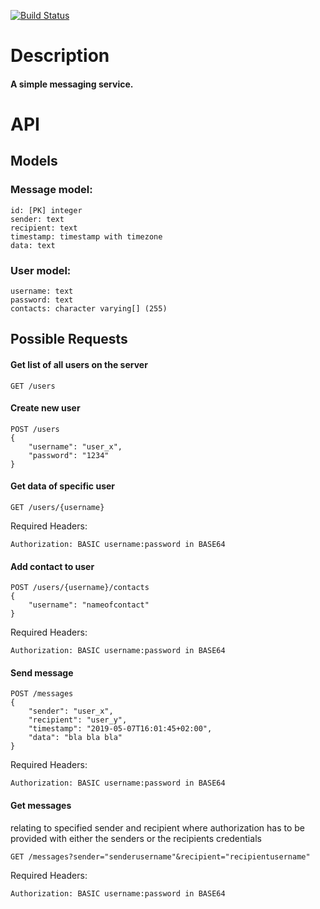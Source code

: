 [![Build Status](https://travis-ci.org/DUE-Info-AG-APP/DuckTalk.svg?branch=master)](https://travis-ci.org/DUE-Info-AG-APP/DuckTalk)
# Description
#### A simple messaging service.

# API
## Models
### Message model:
```
id: [PK] integer
sender: text
recipient: text
timestamp: timestamp with timezone
data: text
```

### User model:
```
username: text
password: text
contacts: character varying[] (255)
```

## Possible Requests

#### Get list of all users on the server
```
GET /users
```

#### Create new user
```
POST /users
{
    "username": "user_x",
    "password": "1234"
}
```

#### Get data of specific user
```
GET /users/{username}
```
Required Headers:
```
Authorization: BASIC username:password in BASE64
```

#### Add contact to user
```
POST /users/{username}/contacts
{
    "username": "nameofcontact"
}
```
Required Headers:
```
Authorization: BASIC username:password in BASE64
```

#### Send message
```
POST /messages
{
    "sender": "user_x",
    "recipient": "user_y",
    "timestamp": "2019-05-07T16:01:45+02:00",
    "data": "bla bla bla"
}
```
Required Headers:
```
Authorization: BASIC username:password in BASE64
```

#### Get messages
relating to specified sender and recipient
where authorization has to be provided with either the
senders or the recipients credentials
```
GET /messages?sender="senderusername"&recipient="recipientusername"
```
Required Headers:
```
Authorization: BASIC username:password in BASE64
```

